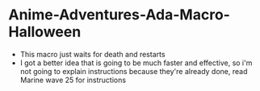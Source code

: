 # Anime-Adventures-Ada-Macro-Halloween
- This macro just waits for death and restarts
- I got a better idea that is going to be much faster and effective, so i'm not going to explain instructions because they're already done, read Marine wave 25 for instructions

